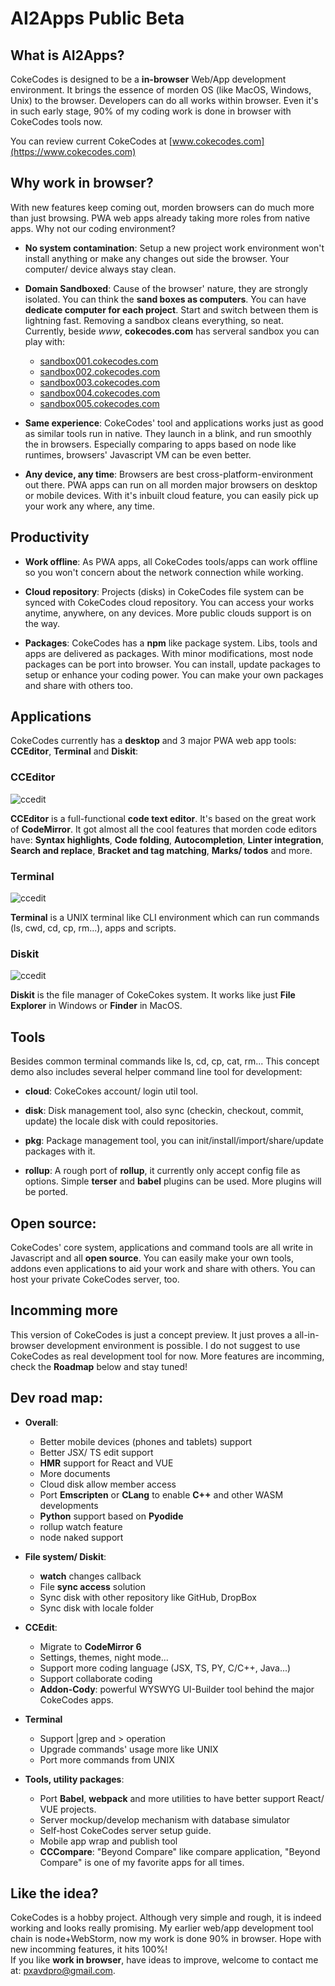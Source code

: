 # AI2Apps Public Beta

## What is AI2Apps?
CokeCodes is designed to be a **in-browser** Web/App development environment. It brings the essence of morden OS (like MacOS, Windows, Unix) to the browser. Developers can do all works within browser. Even it's in such early stage, 90% of my coding work is done in browser with CokeCodes tools now.

You can review current CokeCodes at [www.cokecodes.com](https://www.cokecodes.com)  
  
## Why work in browser?
With new features keep coming out, morden browsers can do much more than just browsing. PWA web apps already taking more roles from native apps. Why not our coding environment?  
- **No system contamination**: Setup a new project work environment won't install anything or make any changes out side the browser. Your computer/ device always stay clean. 

- **Domain Sandboxed**: Cause of the browser' nature, they are strongly isolated. You can think the **sand boxes as computers**. You can have **dedicate computer for each project**. Start and switch between them is lightning fast. Removing a sandbox cleans everything, so neat.   
Currently, beside *www*, **cokecodes.com** has serveral sandbox you can play with:
   - [sandbox001.cokecodes.com](https://sandbox001.cokecodes.com)
   - [sandbox002.cokecodes.com](https://sandbox002.cokecodes.com)
   - [sandbox003.cokecodes.com](https://sandbox003.cokecodes.com)
   - [sandbox004.cokecodes.com](https://sandbox004.cokecodes.com)
   - [sandbox005.cokecodes.com](https://sandbox005.cokecodes.com)

- **Same experience**: CokeCodes' tool and applications works just as good as similar tools run in native. They launch in a blink, and run smoothly the in browsers.  Especially comparing to apps based on node like runtimes, browsers' Javascript VM can be even better.   

- **Any device, any time**: Browsers are best cross-platform-environment out there. PWA apps can run on all morden major browsers on desktop or mobile devices. With it's inbuilt cloud feature, you can easily pick up your work any where, any time. 

## Productivity
- **Work offline**: As PWA apps, all CokeCodes tools/apps can work offline so you won't concern about the network connection while working. 

- **Cloud repository**: Projects (disks) in CokeCodes file system can be synced with CokeCodes cloud repository. You can access your works anytime, anywhere, on any devices. More public clouds support is on the way.

- **Packages**: CokeCodes has a **npm** like package system. Libs, tools and apps are delivered as packages. With minor modifications, most node packages can be port into browser. You can install, update packages to setup or enhance your coding power. You can make your own packages and share with others too. 

## Applications
CokeCodes currently has a **desktop** and 3 major PWA web app tools: **CCEditor**, **Terminal** and **Diskit**:  
  
### CCEditor  
![ccedit](git/ccedit_01.png)  

**CCEditor** is a full-functional **code text editor**. It's based on the great work of **CodeMirror**. It got almost all the cool features that morden code editors have: **Syntax highlights**, **Code folding**, **Autocompletion**, **Linter integration**, **Search and replace**, **Bracket and tag matching**, **Marks/ todos** and more.  

### Terminal  
![ccedit](git/terminal_01.png)  

**Terminal** is a UNIX terminal like CLI environment which can run commands (ls, cwd, cd, cp, rm...), apps and scripts.  
  
### Diskit  
![ccedit](git/diskit_01.png)  

**Diskit** is the file manager of CokeCokes system. It works like just **File Explorer** in Windows or **Finder** in MacOS.

## Tools
Besides common terminal commands like ls, cd, cp, cat, rm... This concept demo also includes several helper command line tool for development:
- **cloud**: CokeCokes account/ login util tool.

- **disk**: Disk management tool, also sync (checkin, checkout, commit, update) the locale disk with could repositories. 

- **pkg**: Package management tool, you can init/install/import/share/update packages with it.

- **rollup**: A rough port of **rollup**, it currently only accept config file as options. Simple **terser** and **babel** plugins can be used. More plugins will be ported.
  
## Open source:
CokeCodes' core system, applications and command tools are all write in Javascript and all **open source**. You can easily make your own tools, addons even applications to aid your work and share with others. You can host your private CokeCodes server, too.

## Incomming more
This version of CokeCodes is just a concept preview. It just proves a all-in-browser development environment is possible. I do not suggest to use CokeCodes as real development tool for now. More features are incomming, check the **Roadmap** below and stay tuned!

## Dev road map:
- **Overall**:
	- Better mobile devices (phones and tablets) support
	- Better JSX/ TS edit support
	- **HMR** support for React and VUE 
	- More documents  
	- Cloud disk allow member access
	- Port **Emscripten** or **CLang** to enable **C++** and other WASM developments
	- **Python** support based on **Pyodide**
	- rollup watch feature
	- node naked support
	
- **File system/ Diskit**:
	- **watch** changes callback
	- File **sync access** solution
	- Sync disk with other repository like GitHub, DropBox
	- Sync disk with locale folder  
	
- **CCEdit**:
	- Migrate to **CodeMirror 6** 
	- Settings, themes, night mode...
	- Support more coding language (JSX, TS, PY, C/C++, Java...)
	- Support collaborate coding
	- **Addon-Cody**: powerful WYSWYG UI-Builder tool behind the major CokeCodes apps.

- **Terminal**
	- Support |grep and > operation
	- Upgrade commands' usage more like UNIX
	- Port more commands from UNIX
	
- **Tools, utility packages**:
	- Port **Babel**, **webpack** and more utilities to have better support React/ VUE projects.
	- Server mockup/develop mechanism with database simulator
	- Self-host CokeCodes server setup guide.
	- Mobile app wrap and publish tool
	- **CCCompare**: "Beyond Compare" like compare application, "Beyond Compare" is one of my favorite apps for all times.

## Like the idea?
CokeCodes is a hobby project. Although very simple and rough, it is indeed working and looks really promising. My earlier web/app development tool chain is node+WebStorm, now my work is done 90% in browser. Hope with new incomming features, it hits 100%!  
If you like **work in browser**, have ideas to improve, welcome to contact me at: pxavdpro@gmail.com.
